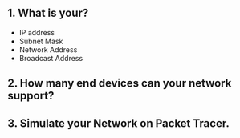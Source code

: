 ## 1. What is your?
- IP address
- Subnet Mask
- Network Address
- Broadcast Address
## 2. How many end devices can your network support?
## 3. Simulate your Network on Packet Tracer.